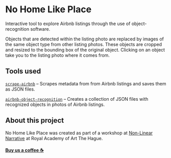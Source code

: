# No Home Like Place

Interactive tool to explore Airbnb listings through the use of object-recognition software.

Objects that are detected within the listing photo are replaced by images of the same object type from other listing photos. These objects are cropped and resized to the bounding box of the original object. Clicking on an object take you to the listing photo where it comes from.

## Tools used
[`scrape-airbnb`](https://github.com/nonlinearnarrative/scrape-airbnb) – Scrapes metadata from from Airbnb listings and saves them as JSON files.

[`airbnb-object-recognition`](https://github.com/nonlinearnarrative/airbnb-object-recognition) – Creates a collection of JSON files with recognized objects in photos of Airbnb listings.

## About this project
No Home Like Place was created as part of a workshop at [Non-Linear Narrative](https://www.kabk.nl/en/programmes/master/non-linear-narrative) at Royal Academy of Art The Hague.


#### [Buy us a coffee :coffee:](https://www.paypal.me/nonlinearnarrative)

